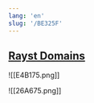 ```yaml
---
lang: 'en'
slug: '/BE325F'
---
```


## [Rayst Domains](https://domains.ray.st/)

![[E4B175.png]]

![[26A675.png]]
